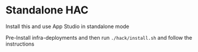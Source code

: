# Standalone HAC

Install this and use App Studio in standalone mode

Pre-Install  infra-deployments and then run `./hack/install.sh` and follow the instructions